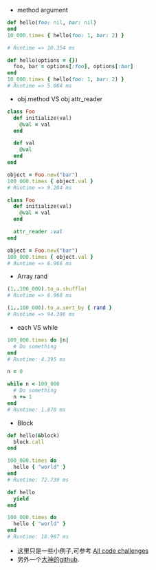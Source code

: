 - method argument

```ruby
def hello(foo: nil, bar: nil)
end
10_000.times { hello(foo: 1, bar: 2) }

# Runtime => 10.354 ms
```

```ruby
def hello(options = {})
  foo, bar = options[:foo], options[:bar]
end
10_000.times { hello(foo: 1, bar: 2) }
# Runtime => 5.064 ms
```

- obj.method VS obj attr_reader
```ruby
class Foo
  def initialize(val)
    @val = val
  end

  def val
    @val
  end
end

object = Foo.new("bar")
100_000.times { object.val }
# Runtime => 9.284 ms
```

```ruby
class Foo
  def initialize(val)
    @val = val
  end

  attr_reader :val
end

object = Foo.new("bar")
100_000.times { object.val }
# Runtime => 6.966 ms
```

- Array rand

```ruby
(1..100_000).to_a.shuffle!
# Runtime => 6.968 ms
```

```ruby
(1..100_000).to_a.sort_by { rand }
# Runtime => 94.396 ms
```

- each VS while

```ruby
100_000.times do |n|
  # Do something
end
# Runtime: 4.395 ms
```

```ruby
n = 0

while n < 100_000
  # Do something
  n += 1
end
# Runtime: 1.878 ms
```

- Block

```ruby
def hello(&block)
  block.call
end

100_000.times do
  hello { "world" }
end
# Runtime: 72.739 ms
```

```ruby
def hello
  yield
end

100_000.times do
  hello { "world" }
end
# Runtime: 18.987 ms
```


- 这里只是一些小例子,可参考 [All code challenges](https://therubychallenge.com/code_challenges)
- 另外一个[大神的github](https://github.com/JuanitoFatas/fast-ruby).
